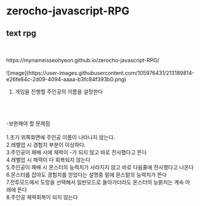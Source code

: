 # zerocho-javascript-RPG

<h2>text rpg</h2></br>
</br>
https://mynameisseohyeon.github.io/zerocho-javascript-RPG/</br>
</br>
![image](https://user-images.githubusercontent.com/105976431/213189814-e26fe84c-2d09-4094-aaaa-b3fc84f393b0.png)

1. 게임을 진행할 주인공의 이름을 설정한다</br>
</br>
</br>
</br>
-보완해야 할 문제점</br>
</br>
1.초기 위쪽화면에 주인공 이름이 나타나지 않는다.</br>
2.레벨업 시 경험치 부분이 이상하다.</br>
3.주인공이 패배 시에 체력이 -가 되지 않고 바로 전사했다고 뜬다</br>
4.레벨업 시 체력이 다 회복되지 않는다</br>
5.주인공이 패배 시 몬스터의 능력치가 사라지지 않고 바로 다음줄에 전사했다고 나온다</br>
6.몬스터를 잡아도 경험치를 얻었다는 설명중 밑에 몬스텉의 능력치가 뜬다</br>
7.전투모드에서 도망을 선택해서 일반모드로 돌아가더라도 몬스터의 능렭치는 계속 아래에 뜬다</br>
8.주인공 체력회복이 되지 않는다</br>

